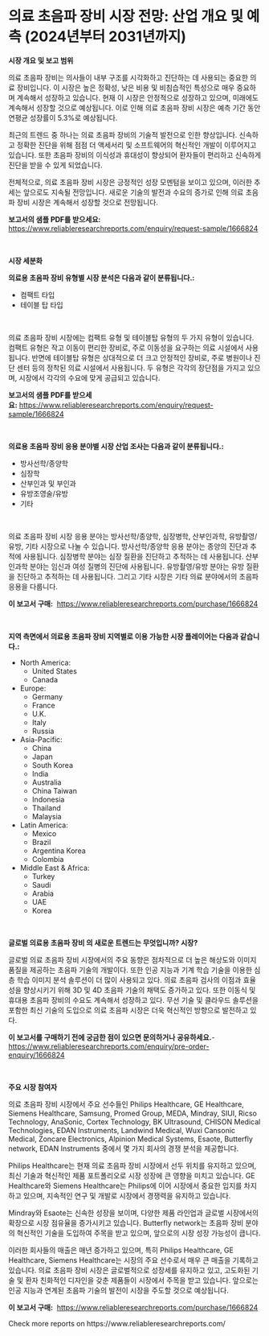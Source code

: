 <p><h1>의료 초음파 장비 시장 전망: 산업 개요 및 예측 (2024년부터 2031년까지)</h1></p><p><strong>시장 개요 및 보고 범위</strong></p>
<p><p>의료 초음파 장비는 의사들이 내부 구조를 시각화하고 진단하는 데 사용되는 중요한 의료 장비입니다. 이 시장은 높은 정확성, 낮은 비용 및 비침습적인 특성으로 매우 중요하며 계속해서 성장하고 있습니다. 현재 이 시장은 안정적으로 성장하고 있으며, 미래에도 계속해서 성장할 것으로 예상됩니다. 이로 인해 의료 초음파 장비 시장은 예측 기간 동안 연평균 성장률이 5.3%로 예상됩니다.</p><p>최근의 트렌드 중 하나는 의료 초음파 장비의 기술적 발전으로 인한 향상입니다. 신속하고 정확한 진단을 위해 점점 더 액세서리 및 소프트웨어의 혁신적인 개발이 이루어지고 있습니다. 또한 초음파 장비의 이식성과 휴대성이 향상되어 환자들이 편리하고 신속하게 진단을 받을 수 있게 되었습니다.</p><p>전체적으로, 의료 초음파 장비 시장은 긍정적인 성장 모멘텀을 보이고 있으며, 이러한 추세는 앞으로도 지속될 전망입니다. 새로운 기술의 발전과 수요의 증가로 인해 의료 초음파 장비 시장은 계속해서 성장할 것으로 전망됩니다.</p></p>
<p><strong>보고서의 샘플 PDF를 받으세요:</strong> <a href="https://www.reliableresearchreports.com/enquiry/request-sample/1666824">https://www.reliableresearchreports.com/enquiry/request-sample/1666824</a></p>
<p>&nbsp;</p>
<p><strong>시장 세분화</strong></p>
<p><strong>의료용 초음파 장비 유형별 시장 분석은 다음과 같이 분류됩니다.:</strong></p>
<p><ul><li>컴팩트 타입</li><li>테이블 탑 타입</li></ul></p>
<p>&nbsp;</p>
<p><p>의료 초음파 장비 시장에는 컴팩트 유형 및 테이블탑 유형의 두 가지 유형이 있습니다. 컴팩트 유형은 작고 이동이 편리한 장비로, 주로 이동성을 요구하는 의료 시설에서 사용됩니다. 반면에 테이블탑 유형은 상대적으로 더 크고 안정적인 장비로, 주로 병원이나 진단 센터 등의 정착된 의료 시설에서 사용됩니다. 두 유형은 각각의 장단점을 가지고 있으며, 시장에서 각각의 수요에 맞게 공급되고 있습니다.</p></p>
<p><strong>보고서의 샘플 PDF를 받으세요:</strong>&nbsp;<a href="https://www.reliableresearchreports.com/enquiry/request-sample/1666824">https://www.reliableresearchreports.com/enquiry/request-sample/1666824</a></p>
<p>&nbsp;</p>
<p><strong> 의료용 초음파 장비 응용 분야별 시장 산업 조사는 다음과 같이 분류됩니다.:</strong></p>
<p><ul><li>방사선학/종양학</li><li>심장학</li><li>산부인과 및 부인과</li><li>유방조영술/유방</li><li>기타</li></ul></p>
<p>&nbsp;</p>
<p><p>의료 초음파 장비 시장 응용 분야는 방사선학/종양학, 심장병학, 산부인과학, 유방촬영/유방, 기타 시장으로 나눌 수 있습니다. 방사선학/종양학 응용 분야는 종양의 진단과 추적에 사용됩니다. 심장병학 분야는 심장 질환을 진단하고 추적하는 데 사용됩니다. 산부인과학 분야는 임신과 여성 질병의 진단에 사용됩니다. 유방촬영/유방 분야는 유방 질환을 진단하고 추적하는 데 사용됩니다. 그리고 기타 시장은 기타 의료 분야에서의 초음파 응용을 다룹니다.</p></p>
<p><strong>이 보고서 구매:</strong>&nbsp; <a href="https://www.reliableresearchreports.com/purchase/1666824">https://www.reliableresearchreports.com/purchase/1666824</a></p>
<p>&nbsp;</p>
<p><strong>지역 측면에서 의료용 초음파 장비 지역별로 이용 가능한 시장 플레이어는 다음과 같습니다.:</strong></p>
<p><ul>
    <li>
        North America:
        <ul>
            <li>United States</li>
            <li>Canada</li>
        </ul>
    </li>
    <li>
        Europe:
        <ul>
            <li>Germany</li>
            <li>France</li>
            <li>U.K.</li>
            <li>Italy</li>
            <li>Russia</li>
        </ul>
    </li>
    <li>
        Asia-Pacific:
        <ul>
            <li>China</li>
            <li>Japan</li>
            <li>South Korea</li>
            <li>India</li>
            <li>Australia</li>
            <li>China Taiwan</li>
            <li>Indonesia</li>
            <li>Thailand</li>
            <li>Malaysia</li>
        </ul>
    </li>
    <li>
        Latin America:
        <ul>
            <li>Mexico</li>
            <li>Brazil</li>
            <li>Argentina Korea</li>
            <li>Colombia</li>
        </ul>
    </li>
    <li>
        Middle East & Africa:
        <ul>
            <li>Turkey</li>
            <li>Saudi</li>
            <li>Arabia</li>
            <li>UAE</li>
            <li>Korea</li>
        </ul>
    </li>
    </ul></p>
<p>&nbsp;</p>
<p><strong>글로벌 의료용 초음파 장비 의 새로운 트렌드는 무엇입니까? 시장?</strong></p>
<p><p>글로벌 의료 초음파 장비 시장에서의 주요 동향은 점차적으로 더 높은 해상도와 이미지 품질을 제공하는 초음파 기술의 개발이다. 또한 인공 지능과 기계 학습 기술을 이용한 심층 학습 이미지 분석 솔루션이 더 많이 사용되고 있다. 의료 초음파 검사의 이점과 효율성을 향상시키기 위해 3D 및 4D 초음파 기술의 채택도 증가하고 있다. 또한 이동식 및 휴대용 초음파 장비의 수요도 계속해서 성장하고 있다. 무선 기술 및 클라우드 솔루션을 포함한 최신 기술의 도입으로 의료 초음파 시장은 더욱 혁신적인 방향으로 발전하고 있다.</p></p>
<p><strong>이 보고서를 구매하기 전에 궁금한 점이 있으면 문의하거나 공유하세요.</strong>- <a href="https://www.reliableresearchreports.com/enquiry/pre-order-enquiry/1666824">https://www.reliableresearchreports.com/enquiry/pre-order-enquiry/1666824</a></p>
<p>&nbsp;</p>
<p><strong>주요 시장 참여자</strong></p>
<p><p>의료 초음파 장비 시장에서 주요 선수들인 Philips Healthcare, GE Healthcare, Siemens Healthcare, Samsung, Promed Group, MEDA, Mindray, SIUI, Ricso Technology, AnaSonic, Cortex Technology, BK Ultrasound, CHISON Medical Technologies, EDAN Instruments, Landwind Medical, Wuxi Cansonic Medical, Zoncare Electronics, Alpinion Medical Systems, Esaote, Butterfly network, EDAN Instruments 중에서 몇 가지 회사의 경쟁 분석을 제공합니다.</p><p>Philips Healthcare는 현재 의료 초음파 장비 시장에서 선두 위치를 유지하고 있으며, 최신 기술과 혁신적인 제품 포트폴리오로 시장 성장에 큰 영향을 미치고 있습니다. GE Healthcare와 Siemens Healthcare는 Philips에 이어 시장에서 중요한 입지를 차지하고 있으며, 지속적인 연구 및 개발로 시장에서 경쟁력을 유지하고 있습니다. </p><p>Mindray와 Esaote는 신속한 성장을 보이며, 다양한 제품 라인업과 글로벌 시장에서의 확장으로 시장 점유율을 증가시키고 있습니다. Butterfly network는 초음파 장비 분야의 혁신적인 기술을 도입하여 주목을 받고 있으며, 앞으로의 시장 성장 가능성이 큽니다.</p><p>이러한 회사들의 매출은 매년 증가하고 있으며, 특히 Philips Healthcare, GE Healthcare, Siemens Healthcare는 시장의 주요 선수로서 매우 큰 매출을 기록하고 있습니다. 의료 초음파 장비 시장은 글로벌적으로 성장세를 유지하고 있고, 고도화된 기술 및 환자 친화적인 디자인을 갖춘 제품들이 시장에서 주목을 받고 있습니다. 앞으로는 인공 지능과 연계된 초음파 기술의 발전이 시장을 주도할 것으로 예상됩니다.</p></p>
<p><strong>이 보고서 구매:</strong>&nbsp;&nbsp;<a href="https://www.reliableresearchreports.com/purchase/1666824">https://www.reliableresearchreports.com/purchase/1666824</a></p>
<p>Check more reports on https://www.reliableresearchreports.com/</p>
